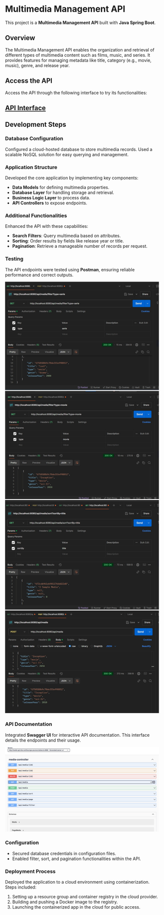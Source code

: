# Multimedia Management API

This project is a **Multimedia Management API** built with **Java Spring Boot**.

## Overview

The Multimedia Management API enables the organization and retrieval of different types of multimedia content such as films, music, and series. It provides features for managing metadata like title, category (e.g., movie, music), genre, and release year.

## Access the API

Access the API through the following interface to try its functionalities:

## [API Interface](http://media-api-dns.northeurope.azurecontainer.io:8080/swagger-ui/index.html)

## Development Steps

### Database Configuration

Configured a cloud-hosted database to store multimedia records. Used a scalable NoSQL solution for easy querying and management.

### Application Structure

Developed the core application by implementing key components:

- **Data Models** for defining multimedia properties.
- **Database Layer** for handling storage and retrieval.
- **Business Logic Layer** to process data.
- **API Controllers** to expose endpoints.

### Additional Functionalities

Enhanced the API with these capabilities:

- **Search Filters**: Query multimedia based on attributes.
- **Sorting**: Order results by fields like release year or title.
- **Pagination**: Retrieve a manageable number of records per request.

### Testing

The API endpoints were tested using **Postman**, ensuring reliable performance and correct outputs.

![Sample Request - Filtering Multimedia](screenshots/sc1.jpeg)  
![Sample Request - Filtering Multimedia](screenshots/sc2.jpeg)  
![Sample Request - Sorting](screenshots/sc3.jpeg)  
![Sample Request - Post](screenshots/sc4.jpeg)

### API Documentation

Integrated **Swagger UI** for interactive API documentation. This interface details the endpoints and their usage.

![Swagger Overview](screenshots/sc5.png)

### Configuration

- Secured database credentials in configuration files.
- Enabled filter, sort, and pagination functionalities within the API.

### Deployment Process

Deployed the application to a cloud environment using containerization. Steps included:

1. Setting up a resource group and container registry in the cloud provider.
2. Building and pushing a Docker image to the registry.
3. Launching the containerized app in the cloud for public access.

